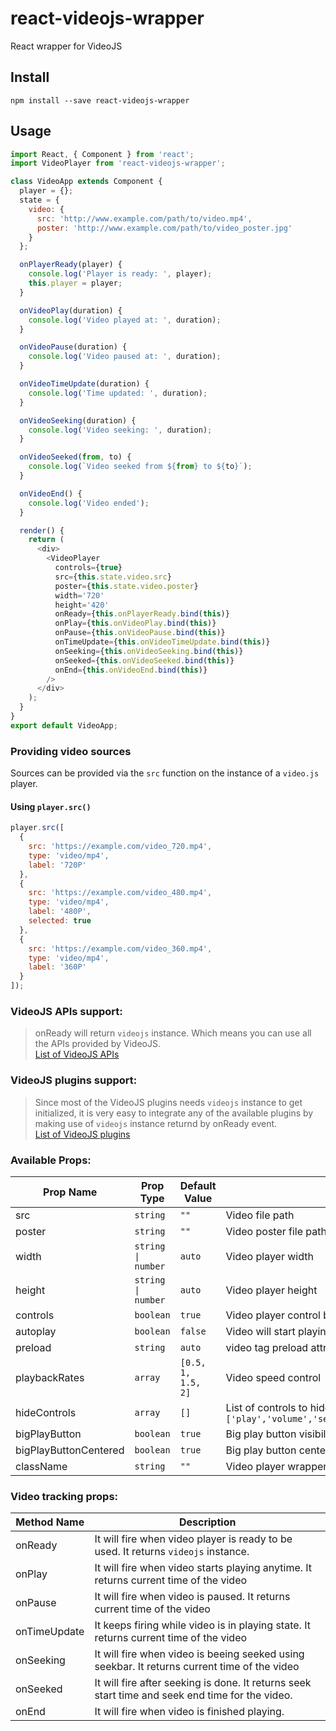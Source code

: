 # react-videojs-wrapper

React wrapper for VideoJS

## Install

```
npm install --save react-videojs-wrapper
```

## Usage

```javascript
import React, { Component } from 'react';
import VideoPlayer from 'react-videojs-wrapper';

class VideoApp extends Component {
  player = {};
  state = {
    video: {
      src: 'http://www.example.com/path/to/video.mp4',
      poster: 'http://www.example.com/path/to/video_poster.jpg'
    }
  };

  onPlayerReady(player) {
    console.log('Player is ready: ', player);
    this.player = player;
  }

  onVideoPlay(duration) {
    console.log('Video played at: ', duration);
  }

  onVideoPause(duration) {
    console.log('Video paused at: ', duration);
  }

  onVideoTimeUpdate(duration) {
    console.log('Time updated: ', duration);
  }

  onVideoSeeking(duration) {
    console.log('Video seeking: ', duration);
  }

  onVideoSeeked(from, to) {
    console.log(`Video seeked from ${from} to ${to}`);
  }

  onVideoEnd() {
    console.log('Video ended');
  }

  render() {
    return (
      <div>
        <VideoPlayer
          controls={true}
          src={this.state.video.src}
          poster={this.state.video.poster}
          width='720'
          height='420'
          onReady={this.onPlayerReady.bind(this)}
          onPlay={this.onVideoPlay.bind(this)}
          onPause={this.onVideoPause.bind(this)}
          onTimeUpdate={this.onVideoTimeUpdate.bind(this)}
          onSeeking={this.onVideoSeeking.bind(this)}
          onSeeked={this.onVideoSeeked.bind(this)}
          onEnd={this.onVideoEnd.bind(this)}
        />
      </div>
    );
  }
}
export default VideoApp;
```

### Providing video sources

Sources can be provided via the `src` function on the instance of a `video.js` player.

#### Using `player.src()`

```js
player.src([
  {
    src: 'https://example.com/video_720.mp4',
    type: 'video/mp4',
    label: '720P'
  },
  {
    src: 'https://example.com/video_480.mp4',
    type: 'video/mp4',
    label: '480P',
    selected: true
  },
  {
    src: 'https://example.com/video_360.mp4',
    type: 'video/mp4',
    label: '360P'
  }
]);
```

### VideoJS APIs support:

> onReady will return <code>videojs</code> instance. Which means you can use all the APIs provided by VideoJS.<br/>[List of VideoJS APIs](https://docs.videojs.com/docs/api/player.html)

### VideoJS plugins support:

> Since most of the VideoJS plugins needs <code>videojs</code> instance to get initialized, it is very easy to integrate any of the available plugins by making use of <code>videojs</code> instance returnd by onReady event.<br/>[List of VideoJS plugins](https://videojs.com/plugins/)

### Available Props:

<table>
  <thead>
    <tr>
      <th>Prop Name</th>
      <th>Prop Type</th>
      <th>Default Value</th>
      <th>Description</th>
    </tr>
  </thead>
  <tbody>
    <tr>
      <td>src</td>
      <td><code>string</code></td>
      <td><code>""</code></td>
      <td>Video file path</td>
    </tr>
    <tr>
      <td>poster</td>
      <td><code>string</code></td>
      <td><code>""</code></td>
      <td>Video poster file path</td>
    </tr>
    <tr>
      <td>width</td>
      <td><code>string | number</code></td>
      <td><code>auto</code></td>
      <td>Video player width</td>
    </tr>
    <tr>
      <td>height</td>
      <td><code>string | number</code></td>
      <td><code>auto</code></td>
      <td>Video player height</td>
    </tr>
    <tr>
      <td>controls</td>
      <td><code>boolean</code></td>
      <td><code>true</code></td>
      <td>Video player control bar toggle</td>
    </tr>
    <tr>
      <td>autoplay</td>
      <td><code>boolean</code></td>
      <td><code>false</code></td>
      <td>Video will start playing automatically if <code>true</code></td>
    </tr>
    <tr>
      <td>preload</td>
      <td><code>string</code></td>
      <td><code>auto</code></td>
      <td>video tag preload attribute</td>
    </tr>
    <tr>
      <td>playbackRates</td>
      <td><code>array</code></td>
      <td><code>[0.5, 1, 1.5, 2]</code></td>
      <td>Video speed control</td>
    </tr>
    <tr>
      <td>hideControls</td>
      <td><code>array</code></td>
      <td><code>[]</code></td>
      <td>List of controls to hide. <code>['play','volume','seekbar','timer','playbackrates','fullscreen']</code></td>
    </tr>
    <tr>
      <td>bigPlayButton</td>
      <td><code>boolean</code></td>
      <td><code>true</code></td>
      <td>Big play button visibility toggle</td>
    </tr>
    <tr>
      <td>bigPlayButtonCentered</td>
      <td><code>boolean</code></td>
      <td><code>true</code></td>
      <td>Big play button center position toggle</td>
    </tr>
    <tr>
      <td>className</td>
      <td><code>string</code></td>
      <td><code>""</code></td>
      <td>Video player wrapper class. It can be used for custom player skin.</td>
    </tr>
  </tbody>
</table>

### Video tracking props:

<table>
  <thead>
    <tr>
      <th>Method Name</th>
      <th>Description</th>
    </tr>
  </thead>
  <tbody>
    <tr>
      <td>onReady</td>
      <td>It will fire when video player is ready to be used. It returns <code>videojs</code> instance.</td>
    </tr>
    <tr>
      <td>onPlay</td>
      <td>It will fire when video starts playing anytime. It returns current time of the video</td>
    </tr>
    <tr>
      <td>onPause</td>
      <td>It will fire when video is paused. It returns current time of the video</td>
    </tr>
    <tr>
      <td>onTimeUpdate</td>
      <td>It keeps firing while video is in playing state. It returns current time of the video</td>
    </tr>
    <tr>
      <td>onSeeking</td>
      <td>It will fire when video is beeing seeked using seekbar. It returns current time of the video</td>
    </tr>
    <tr>
      <td>onSeeked</td>
      <td>It will fire after seeking is done. It returns seek start time and seek end time for the video.</td>
    </tr>
    <tr>
      <td>onEnd</td>
      <td>It will fire when video is finished playing.</td>
    </tr>
  </tbody>
</table>
